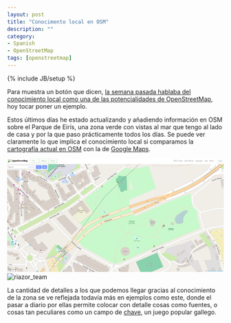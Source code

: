 ```yaml
---
layout: post
title: "Conocimento local en OSM"
description: ""
category: 
- Spanish
- OpenStreetMap
tags: [openstreetmap]
---
```

{% include JB/setup %}

Para muestra un botón que dicen, [la semana pasada hablaba del conocimiento local como una de las potencialidades de OpenStreetMap](http://psanxiao.com/Dos-ideas-sobre-OpenStreetMap), hoy tocar poner un ejemplo.

Estos últimos días he estado actualizando y añadiendo información en OSM sobre el Parque de Eirís, una zona verde con vistas al mar que tengo al lado de casa y por la que paso prácticamente todos los días. Se puede ver claramente lo que implica el conocimiento local si comparamos la [cartografía actual en OSM](http://www.openstreetmap.org/#map=18/43.34604/-8.39506) con la de [Google Maps](https://www.google.es/maps/@43.3461897,-8.3949905,18z).

![riazor](/assets/images/posts/parque_eiris_osm.png) ![riazor_team](/assets/images/posts/tri_riazor_team.png)

La cantidad de detalles a los que podemos llegar gracias al conocimiento de la zona se ve reflejada todavía más en ejemplos como este, donde el pasar a diario por ellas permite colocar con detalle cosas como fuentes, o cosas tan peculiares como un campo de [chave](https://gl.wikipedia.org/wiki/Xogo_da_chave), un juego popular gallego.